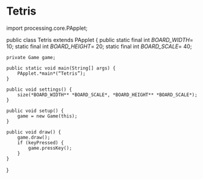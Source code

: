# Tetris
import processing.core.PApplet;

public class Tetris extends PApplet {
    public static final int *BOARD_WIDTH*= 10;
    static final int *BOARD_HEIGHT*= 20;
    static final int *BOARD_SCALE*= 40;

    private Game game;

    public static void main(String[] args) {
        PApplet.*main*(“Tetris”);
    }

    public void settings() {
        size(*BOARD_WIDTH** *BOARD_SCALE*, *BOARD_HEIGHT** *BOARD_SCALE*);
    }

    public void setup() {
        game = new Game(this);
    }

    public void draw() {
        game.draw();
        if (keyPressed) {
            game.pressKey();
        }
    }
}


